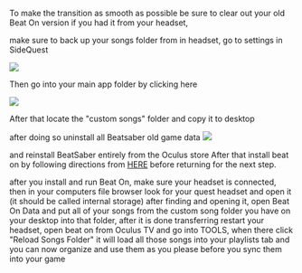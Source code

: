 To make the transition as smooth as possible be sure to clear out your old Beat On version if you had it from your headset,

make sure to back up your songs folder from in headset, go to settings in SideQuest

![](https://cdn.discordapp.com/attachments/615234075778875453/623923594820321301/Screenshot_316.png)

Then go into your main app folder by clicking here

![](https://cdn.discordapp.com/attachments/615234075778875453/623923858872991794/Screenshot_317.png)

After that locate the "custom songs" folder and copy it to desktop

after doing so uninstall all Beatsaber old game data ![](https://cdn.discordapp.com/attachments/608376262347587595/608405621741715487/Uninstall.png)

and reinstall BeatSaber entirely from the Oculus store
After that install beat on by following directions from [HERE](https://github.com/the-expanse/SideQuest/wiki/Beat-On,-What-is-that-and-how-do-i-install-it#to-install-beat-on-for-the-first-time) before returning for the next step.

after you install and run Beat On, make sure your headset is connected, then in your computers file browser look for your quest headset and open it (it should be called internal storage) after finding and opening it, open Beat On Data and put all of your songs from the custom song folder you have on your desktop into that folder, after it is done transferring restart your headset, open beat on from Oculus TV and go into TOOLS, when there click "Reload Songs Folder" it will load all those songs into your playlists tab and you can now organize and use them as you please before you sync them into your game